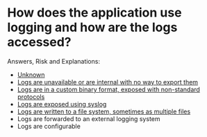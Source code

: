 # How does the application use logging and how are the logs accessed?

Answers, Risk and Explanations:

* [Unknown](./04-app-observability/appobsq01/exp01.md)<div class="risk-box unknown"></div>
* [Logs are unavailable or are internal with no way to export them](./04-app-observability/appobsq01/exp02.md)<div class="risk-box high"></div>
* [Logs are in a custom binary format, exposed with non-standard protocols](./04-app-observability/appobsq01/exp02.md)<div class="risk-box high"></div>
* [Logs are exposed using syslog](./04-app-observability/appobsq01/exp04.md)<div class="risk-box medium"></div>
* [Logs are written to a file system, sometimes as multiple files](./04-app-observability/appobsq01/exp05.md)<div class="risk-box medium"></div>
* Logs are forwarded to an external logging system<div class="risk-box low"></div>
* Logs are configurable<div class="risk-box low"></div>
